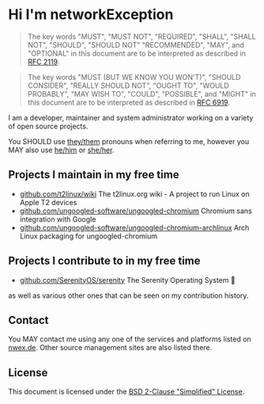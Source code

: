 # Hi I'm networkException

> The key words "MUST", "MUST NOT", "REQUIRED", "SHALL", "SHALL NOT", "SHOULD", "SHOULD NOT" "RECOMMENDED",  "MAY", and "OPTIONAL" in this document are to be interpreted as described in [RFC 2119](https://datatracker.ietf.org/doc/html/rfc2119).

> The key words "MUST (BUT WE KNOW YOU WON'T)", "SHOULD CONSIDER", "REALLY SHOULD NOT", "OUGHT TO", "WOULD PROBABLY", "MAY WISH TO", "COULD", "POSSIBLE", and "MIGHT" in this document are to be interpreted as described in [RFC 6919](https://datatracker.ietf.org/doc/html/rfc6919).

I am a developer, maintainer and system administrator working on a variety of open source projects.

You SHOULD use [they/them](https://en.pronouns.page/they) pronouns when referring to me, however you MAY also use [he/him](https://en.pronouns.page/he) or [she/her](https://en.pronouns.page/she).

## Projects I maintain in my free time

- [github.com/t2linux/wiki](https://github.com/t2linux/wiki) The t2linux.org wiki - A project to run Linux on Apple T2 devices
- [github.com/ungoogled-software/ungoogled-chromium](https://github.com/ungoogled-software/ungoogled-chromium) Chromium sans integration with Google
- [github.com/ungoogled-software/ungoogled-chromium-archlinux](https://github.com/ungoogled-software/ungoogled-chromium-archlinux) Arch Linux packaging for ungoogled-chromium

## Projects I contribute to in my free time

- [github.com/SerenityOS/serenity](https://github.com/SerenityOS/serenity) The Serenity Operating System 🐞

as well as various other ones that can be seen on my contribution history.

## Contact

You MAY contact me using any one of the services and platforms listed on [nwex.de](https://nwex.de). Other source management sites are also listed there.

## License

This document is licensed under the [BSD 2-Clause "Simplified" License](https://spdx.org/licenses/BSD-2-Clause.html).
